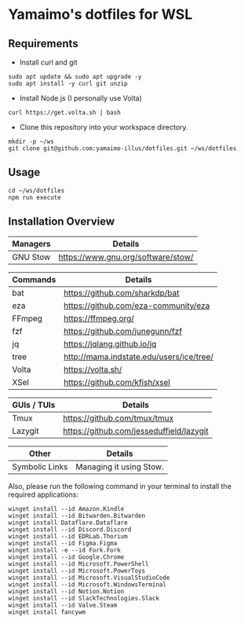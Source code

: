 # Yamaimo's dotfiles for WSL

## Requirements

- Install curl and git

```shell
sudo apt update && sudo apt upgrade -y
sudo apt install -y curl git unzip
```

- Install Node.js (I personally use Volta)

```shell
curl https://get.volta.sh | bash
```

- Clone this repository into your workspace directory.

```shell
mkdir -p ~/ws
git clone git@github.com:yamaimo-illus/dotfiles.git ~/ws/dotfiles
```

## Usage

```shell
cd ~/ws/dotfiles
npm run execute
```

## Installation Overview

| Managers | Details                            |
| -------- | ---------------------------------- |
| GNU Stow | https://www.gnu.org/software/stow/ |

| Commands     | Details                                    |
| ------------ | ------------------------------------------ |
| bat          | https://github.com/sharkdp/bat             |
| eza          | https://github.com/eza-community/eza       |
| FFmpeg       | https://ffmpeg.org/                        |
| fzf          | https://github.com/junegunn/fzf            |
| jq           | https://jqlang.github.io/jq                |
| tree         | http://mama.indstate.edu/users/ice/tree/   |
| Volta        | https://volta.sh/                          |
| XSel         | https://github.com/kfish/xsel              |

| GUIs / TUIs | Details                                   |
| ----------- | ----------------------------------------  |
| Tmux        | https://github.com/tmux/tmux              |
| Lazygit     | https://github.com/jesseduffield/lazygit  |

| Other          | Details                 |
| -------------- | ----------------------- |
| Symbolic Links | Managing it using Stow. |

Also, please run the following command in your terminal to install the required applications:

```plaintext
winget install --id Amazon.Kindle
winget install --id Bitwarden.Bitwarden
winget install Dataflare.Dataflare
winget install --id Discord.Discord
winget install --id EDRLab.Thorium
winget install --id Figma.Figma
winget install -e --id Fork.Fork
winget install --id Google.Chrome
winget install --id Microsoft.PowerShell
winget install --id Microsoft.PowerToys
winget install --id Microsoft.VisualStudioCode
winget install --id Microsoft.WindowsTerminal
winget install --id Notion.Notion
winget install --id SlackTechnologies.Slack
winget install --id Valve.Steam
winget install fancywm
```
